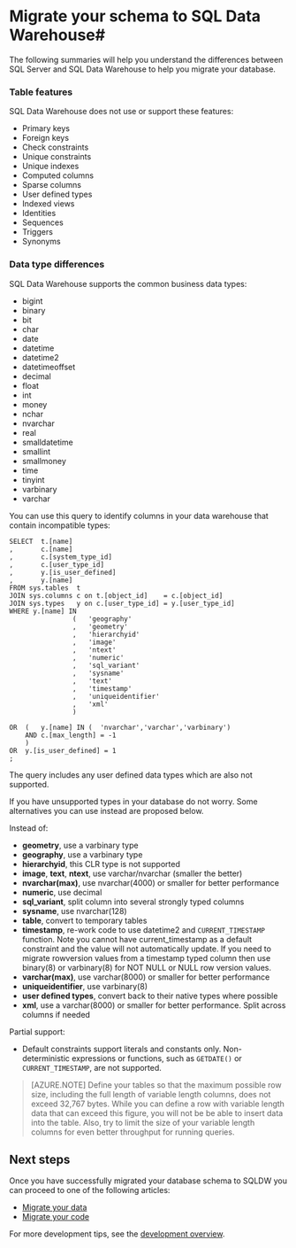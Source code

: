 <properties
   pageTitle="Migrate your schema to SQL Data Warehouse | Microsoft Azure"
   description="Tips for migrating your schema to Azure SQL Data Warehouse for developing solutions."
   services="sql-data-warehouse"
   documentationCenter="NA"
   authors="jrowlandjones"
   manager="barbkess"
   editor=""/>

<tags
   ms.service="sql-data-warehouse"
   ms.devlang="NA"
   ms.topic="article"
   ms.tgt_pltfrm="NA"
   ms.workload="data-services"
   ms.date="09/22/2015"
   ms.author="JRJ@BigBangData.co.uk;barbkess"/>

# Migrate your schema to SQL Data Warehouse#

The following summaries will help you understand the differences between SQL Server and SQL Data Warehouse to help you migrate your database.

### Table features
SQL Data Warehouse does not use or support these features:

- Primary keys
- Foreign keys
- Check constraints
- Unique constraints
- Unique indexes
- Computed columns
- Sparse columns
- User defined types
- Indexed views
- Identities
- Sequences
- Triggers
- Synonyms

### Data type differences
SQL Data Warehouse supports the common business data types:

- bigint
- binary
- bit
- char
- date
- datetime
- datetime2
- datetimeoffset
- decimal
- float
- int
- money
- nchar
- nvarchar
- real
- smalldatetime
- smallint
- smallmoney
- time
- tinyint
- varbinary
- varchar

You can use this query to identify columns in your data warehouse that contain incompatible types:

```
SELECT  t.[name]
,       c.[name]
,       c.[system_type_id]
,       c.[user_type_id]
,       y.[is_user_defined]
,       y.[name]
FROM sys.tables  t
JOIN sys.columns c on t.[object_id]    = c.[object_id]
JOIN sys.types   y on c.[user_type_id] = y.[user_type_id]
WHERE y.[name] IN
                (   'geography'
                ,   'geometry'
                ,   'hierarchyid'
                ,   'image'
                ,   'ntext'
                ,   'numeric'
                ,   'sql_variant'
                ,   'sysname'
                ,   'text'
                ,   'timestamp'
                ,   'uniqueidentifier'
                ,   'xml'
                )

OR  (   y.[name] IN (  'nvarchar','varchar','varbinary')
    AND c.[max_length] = -1
    )
OR  y.[is_user_defined] = 1
;

```

The query includes any user defined data types which are also not supported.

If you have unsupported types in your database do not worry. Some alternatives you can use instead are proposed below.

Instead of:

- **geometry**, use a varbinary type
- **geography**, use a varbinary type
- **hierarchyid**, this CLR type is not supported
- **image**, **text**, **ntext**, use varchar/nvarchar (smaller the better)
- **nvarchar(max)**, use nvarchar(4000) or smaller for better performance
- **numeric**, use decimal
- **sql_variant**, split column into several strongly typed columns
- **sysname**, use nvarchar(128)
- **table**, convert to temporary tables
- **timestamp**, re-work code to use datetime2 and `CURRENT_TIMESTAMP` function. Note you cannot have current_timestamp as a default constraint and the value will not automatically update. If you need to migrate rowversion values from a timestamp typed column then use binary(8) or varbinary(8) for NOT NULL or NULL row version values.
- **varchar(max)**, use varchar(8000) or smaller for better performance
- **uniqueidentifier**, use varbinary(8)
- **user defined types**, convert back to their native types where possible
- **xml**, use a varchar(8000) or smaller for better performance. Split across columns if needed

Partial support:

- Default constraints support literals and constants only. Non-deterministic expressions or functions, such as `GETDATE()` or `CURRENT_TIMESTAMP`, are not supported.

> [AZURE.NOTE] Define your tables so that the maximum possible row size, including the full length of variable length columns, does not exceed 32,767 bytes. While you can define a row with variable length data that can exceed this figure, you will not be be able to insert data into the table. Also, try to limit the size of your variable length columns for even better throughput for running queries.

## Next steps
Once you have successfully migrated your database schema to SQLDW you can proceed to one of the following articles:

- [Migrate your data][]
- [Migrate your code][]

For more development tips, see the [development overview][].

<!--Image references-->

<!--Article references-->
[Migrate your code]: sql-data-warehouse-migrate-code.md
[Migrate your data]: sql-data-warehouse-migrate-data.md
[development overview]: sql-data-warehouse-overview-develop.md

<!--MSDN references-->


<!--Other Web references-->
